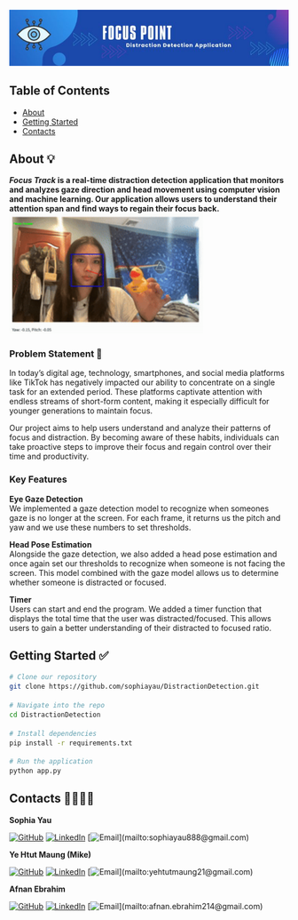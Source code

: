 ![Header](./banner.jpg)

## Table of Contents
* [About](#about-)
* [Getting Started](#getting-started-)
* [Contacts](#contacts-)

## About 💡
**_Focus Track_ is a real-time distraction detection application that monitors and analyzes gaze direction and head movement using computer vision and machine learning. Our application allows users to understand their attention span and find ways to regain their focus back.**  
<img src="./demo.gif" width="350" />

### Problem Statement 🎯
In today’s digital age, technology, smartphones, and social media platforms like TikTok has negatively impacted our ability to concentrate on a single task for an extended period. These platforms captivate attention with endless streams of short-form content, making it especially difficult for younger generations to maintain focus.  
  
Our project aims to help users understand and analyze their patterns of focus and distraction. By becoming aware of these habits, individuals can take proactive steps to improve their focus and regain control over their time and productivity.

### Key Features
**Eye Gaze Detection**  
We implemented a gaze detection model to recognize when someones gaze is no longer at the screen. For each frame, it returns us the pitch and yaw and we use these numbers to set thresholds.

**Head Pose Estimation**  
Alongside the gaze detection, we also added a head pose estimation and once again set our thresholds to recognize when someone is not facing the screen. This model combined with the gaze model allows us to determine whether someone is distracted or focused.

**Timer**  
Users can start and end the program. We added a timer function that displays the total time that the user was distracted/focused. This allows users to gain a better understanding of their distracted to focused ratio. 

## Getting Started ✅
```bash
# Clone our repository
git clone https://github.com/sophiayau/DistractionDetection.git

# Navigate into the repo
cd DistractionDetection

# Install dependencies
pip install -r requirements.txt

# Run the application
python app.py
```


## Contacts 👩‍💻👨‍💻
**Sophia Yau**  
  
[![GitHub](https://img.shields.io/badge/GitHub-100000?style=for-the-badge&logo=github&logoColor=white)](https://github.com/sophiayau)
[![LinkedIn](https://img.shields.io/badge/LinkedIn-0077B5?style=for-the-badge&logo=linkedin&logoColor=white)](https://www.linkedin.com/in/sophiayau/)
[![Email]([https://img.shields.io/badge/Email-100000?style=for-the-badge&logo=gmail&logoColor=white](https://img.shields.io/badge/Gmail-D14836?style=for-the-badge&logo=gmail&logoColor=white))](mailto:sophiayau888@gmail.com)



**Ye Htut Maung (Mike)**  
  
[![GitHub](https://img.shields.io/badge/GitHub-100000?style=for-the-badge&logo=github&logoColor=white)](https://github.com/ye-htut-maung)
[![LinkedIn](https://img.shields.io/badge/LinkedIn-0077B5?style=for-the-badge&logo=linkedin&logoColor=white)](https://www.linkedin.com/in/ye-htut-maung/)
[![Email]([https://img.shields.io/badge/Email-100000?style=for-the-badge&logo=gmail&logoColor=white](https://img.shields.io/badge/Gmail-D14836?style=for-the-badge&logo=gmail&logoColor=white))](mailto:yehtutmaung21@gmail.com)

  
**Afnan Ebrahim**  

[![GitHub](https://img.shields.io/badge/GitHub-100000?style=for-the-badge&logo=github&logoColor=white)](https://github.com/Afnan214)
[![LinkedIn](https://img.shields.io/badge/LinkedIn-0077B5?style=for-the-badge&logo=linkedin&logoColor=white)](https://www.linkedin.com/in/afnan214/)
[![Email]([https://img.shields.io/badge/Email-100000?style=for-the-badge&logo=gmail&logoColor=white](https://img.shields.io/badge/Gmail-D14836?style=for-the-badge&logo=gmail&logoColor=white))](mailto:afnan.ebrahim214@gmail.com)


